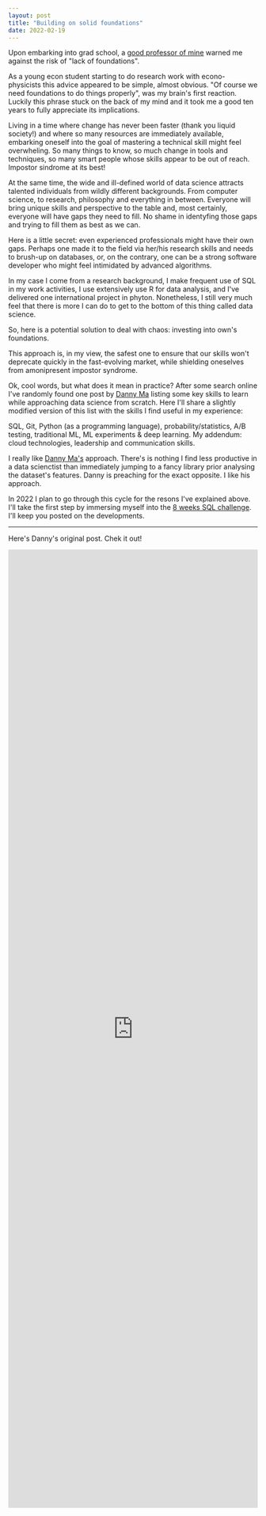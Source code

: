 ```yaml
---
layout: post
title: "Building on solid foundations"
date: 2022-02-19
---
```


Upon embarking into grad school, a <a href="https://www.unive.it/data/persone/5591182">good professor of mine</a> warned me against the risk of "<emph>lack of foundations"</emph>. 

As a young econ student starting to do research work with econo-physicists this advice appeared to be simple, almost obvious. "Of course we need foundations to do things properly", was my brain's first reaction. Luckily this phrase stuck on the back of my mind and it took me a good ten years to fully appreciate its implications.

Living in a time where change has never been faster (thank you liquid society!) and where so many resources are immediately available, embarking oneself into the goal of mastering a technical skill might feel overwheling. So many things to know, so much change in tools and techniques, so many smart people whose skills appear to be out of reach. Impostor sindrome at its best! 

At the same time, the wide and ill-defined world of data science attracts talented individuals from wildly different backgrounds. From computer science, to research, philosophy and everything in between. Everyone will bring unique skills and perspective to the table and, most certainly, everyone will have gaps they need to fill. No shame in identyfing those gaps and trying to fill them as best as we can.

Here is a little secret: even experienced professionals might have their own gaps. Perhaps one made it to the field via her/his research skills and needs to brush-up on databases, or, on the contrary, one can be a strong software developer who might feel intimidated by advanced algorithms. 

In my case I come from a research background, I make frequent use of SQL in my work activities, I use extensively use R for data analysis, and I've delivered one international project in phyton. Nonetheless, I still very much feel that there is more I can do to get to the bottom of this thing called data science.

So, here is a potential solution to deal with chaos: <emph>investing into own's foundations</emph>.

This approach is, in my view, the safest one to ensure that our skills won't deprecate quickly in the fast-evolving market, while shielding oneselves from amonipresent impostor syndrome. 

Ok, cool words, but what does it mean in practice? After some search online I've randomly found one post by <a href="https://www.datawithdanny.com/">Danny Ma</a> listing some key skills to learn while approaching data science from scratch. Here I'll share a slightly modified version of this list with the skills I find useful in my experience:

SQL, Git, Python (as a programming language), probability/statistics, A/B testing, traditional ML, ML experiments & deep learning. My addendum: cloud technologies, leadership and communication skills.

I really like <a href="https://www.datawithdanny.com/">Danny Ma's</a> approach. There's is nothing I find less productive in a data scienctist than immediately jumping to a fancy library prior analysing the dataset's features. Danny is preaching for the exact opposite. I like his approach.

In 2022 I plan to go through this cycle for the resons I've explained above. I'll take the first step by immersing myself into the <a href="https://8weeksqlchallenge.com/getting-started/">8 weeks SQL challenge</a>. I'll keep you posted on the developments.

----

Here's Danny's original post. Chek it out! 
<iframe src="https://www.linkedin.com/embed/feed/update/urn:li:share:6889675897599787008" height="1937" width="504" frameborder="0" allowfullscreen="" title="Post incorporato"></iframe>





